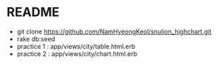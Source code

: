 # README

* git clone https://github.com/NamHyeongKeol/snulion_highchart.git
* rake db:seed
* practice 1 : app/views/city/table.html.erb
* practice 2 : app/views/city/chart.html.erb

